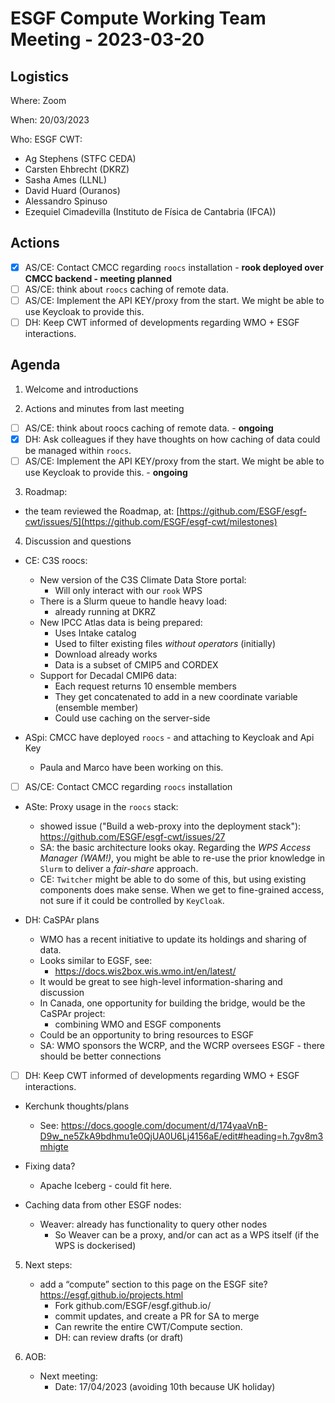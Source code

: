 # ESGF Compute Working Team Meeting - 2023-03-20

## Logistics

Where: Zoom

When:  20/03/2023

Who:  ESGF CWT:
- Ag Stephens (STFC CEDA)
- Carsten Ehbrecht (DKRZ)
- Sasha Ames (LLNL)
- David Huard (Ouranos)
- Alessandro Spinuso 
- Ezequiel Cimadevilla (Instituto de Física de Cantabria (IFCA))

## Actions

- [x] AS/CE: Contact CMCC regarding `roocs` installation - **rook deployed over CMCC backend - meeting planned**
- [ ] AS/CE: think about `roocs` caching of remote data.
- [ ] AS/CE: Implement the API KEY/proxy from the start. We might be able to use Keycloak to provide this.
- [ ] DH: Keep CWT informed of developments regarding WMO + ESGF interactions.

## Agenda

1. Welcome and introductions

2. Actions and minutes from last meeting
- [ ] AS/CE: think about roocs caching of remote data. - **ongoing**
- [x] DH: Ask colleagues if they have thoughts on how caching of data could be managed within `roocs`.
- [ ] AS/CE: Implement the API KEY/proxy from the start. We might be able to use Keycloak to provide this. - **ongoing**

3. Roadmap:
- the team reviewed the Roadmap, at: [https://github.com/ESGF/esgf-cwt/issues/5](https://github.com/ESGF/esgf-cwt/milestones)

4. Discussion and questions

- CE: C3S roocs:
  - New version of the C3S Climate Data Store portal:
    - Will only interact with our `rook` WPS
  - There is a Slurm queue to handle heavy load:
    - already running at DKRZ
  - New IPCC Atlas data is being prepared:
    - Uses Intake catalog
    - Used to filter existing files _without operators_ (initially)
    - Download already works
    - Data is a subset of CMIP5 and CORDEX  
  - Support for Decadal CMIP6 data:
    - Each request returns 10 ensemble members
    - They get concatenated to add in a new coordinate variable (ensemble member)
    - Could use caching on the server-side

- ASpi: CMCC have deployed `roocs` - and attaching to Keycloak and Api Key
  - Paula and Marco have been working on this.
- [ ] AS/CE: Contact CMCC regarding `roocs` installation

- ASte: Proxy usage in the `roocs` stack:
  - showed issue ("Build a web-proxy into the deployment stack"): https://github.com/ESGF/esgf-cwt/issues/27
  - SA: the basic architecture looks okay. Regarding the _WPS Access Manager (WAM!)_, you might be able to re-use the prior knowledge in `Slurm` to deliver a _fair-share_ approach.
  - CE: `Twitcher` might be able to do some of this, but using existing components does make sense. When we get to fine-grained access, not sure if it could be controlled by `KeyCloak`.

- DH: CaSPAr plans
  - WMO has a recent initiative to update its holdings and sharing of data.
  - Looks similar to EGSF, see:
    - https://docs.wis2box.wis.wmo.int/en/latest/
  - It would be great to see high-level information-sharing and discussion
  - In Canada, one opportunity for building the bridge, would be the CaSPAr project:
    - combining WMO and ESGF components
  - Could be an opportunity to bring resources to ESGF
  - SA: WMO sponsors the WCRP, and the WCRP oversees ESGF - there should be better connections
- [ ] DH: Keep CWT informed of developments regarding WMO + ESGF interactions.

- Kerchunk thoughts/plans
  - See: https://docs.google.com/document/d/174yaaVnB-D9w_ne5ZkA9bdhmu1e0QjUA0U6Lj4156aE/edit#heading=h.7gv8m3mhigte

- Fixing data?
  - Apache Iceberg - could fit here. 

- Caching data from other ESGF nodes:
  - Weaver: already has functionality to query other nodes 
    - So Weaver can be a proxy, and/or can act as a WPS itself (if the WPS is dockerised)

5. Next steps:
   - add a “compute” section to this page on the ESGF site? https://esgf.github.io/projects.html
     - Fork github.com/ESGF/esgf.github.io/
     - commit updates, and create a PR for SA to merge
     - Can rewrite the entire CWT/Compute section.
     - DH: can review drafts (or draft)

6. AOB:
   - Next meeting:
     - Date: 17/04/2023 (avoiding 10th because UK holiday)
